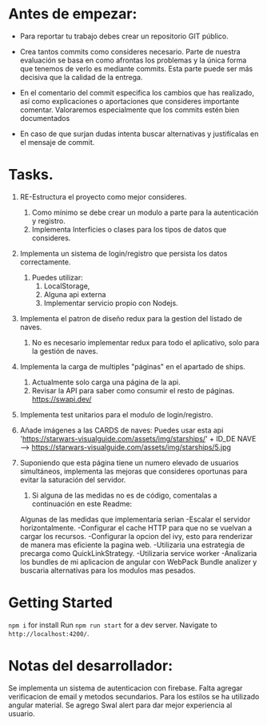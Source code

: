 # Antes de empezar:
- Para reportar tu trabajo debes crear un repositorio GIT público.

- Crea tantos commits como consideres necesario. Parte de nuestra evaluación se basa en como afrontas los problemas y la única forma que tenemos de verlo es mediante commits. Esta parte puede ser más decisiva que la calidad de la entrega.
- En el comentario del commit especifica los cambios que has realizado, así como explicaciones o aportaciones que consideres importante comentar. Valoraremos especialmente que los commits estén bien documentados
- En caso de que surjan dudas intenta buscar alternativas y justifícalas en el mensaje de commit.

# Tasks.

1.  RE-Estructura el proyecto como mejor consideres. 
    1.  Como mínimo se debe crear un modulo a parte para la autenticación y registro.
    2.  Implementa Interficies  o clases  para los tipos de datos que consideres.
2. Implementa un sistema de login/registro que persista los datos correctamente.
   1. Puedes utilizar:
      1. LocalStorage, 
      2. Alguna api externa
      3. Implementar servicio propio con Nodejs.
3. Implementa el patron de diseño redux para la gestion del listado de naves.
   1. No es necesario implementar redux para todo el aplicativo, solo para la gestión de naves.
4.  Implementa la carga de multiples "páginas" en el apartado de ships.
    1.   Actualmente solo carga una página de la api.
    2.   Revisar la API para saber como consumir el resto de páginas. https://swapi.dev/
5.  Implementa test unitarios para el modulo de login/registro.
6.  Añade imágenes a las CARDS de naves: Puedes usar esta api  'https://starwars-visualguide.com/assets/img/starships/' + ID_DE NAVE -->  https://starwars-visualguide.com/assets/img/starships/5.jpg
7.  Suponiendo que esta página tiene un numero elevado de usuarios simultáneos, implementa las mejoras que consideres oportunas para evitar la saturación del servidor.
    1.  Si alguna de las medidas no es de código, comentalas a continuación en este Readme:

    Algunas de las medidas que implementaria serian
    -Escalar el servidor horizontalmente.
    -Configurar el cache HTTP para que no se vuelvan a cargar los recursos. 
    -Configurar la opcion del ivy, esto para renderizar de manera mas eficiente la pagina web. 
    -Utilizaria una estrategia de precarga como QuickLinkStrategy. 
    -Utilizaria service worker
    -Analizaria los bundles de mi aplicacion de angular con WebPack Bundle analizer y buscaria alternativas para 
    los modulos mas pesados. 


# Getting Started 

`npm i`  for install
Run `npm run start` for a dev server. 
Navigate to `http://localhost:4200/`.


# Notas del desarrollador:
Se implementa un sistema de autenticacion con firebase. Falta agregar verificacion de email y metodos secundarios. 
Para los estilos se ha utilizado angular material. 
Se agrego Swal alert para dar mejor experiencia al usuario.


